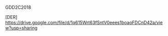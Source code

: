 GDD2C2018

[DER] https://drive.google.com/file/d/1q615Wrt63fSntV0eees1boaoFDCnD42a/view?usp=sharing
